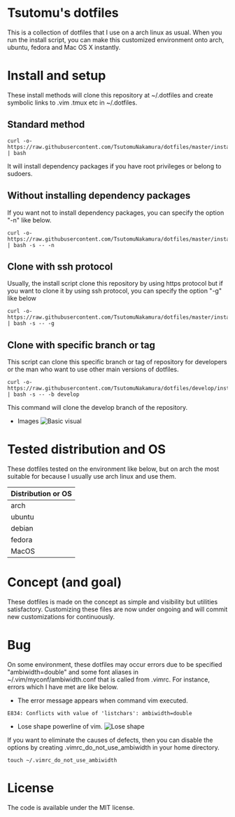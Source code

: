 # Tsutomu's dotfiles
This is a collection of dotfiles that I use on a arch linux as usual.
When you run the install script, you can make this customized environment onto arch, ubuntu, fedora and Mac OS X instantly.

# Install and setup
These install methods will clone this repository at ~/.dotfiles and create symbolic links to .vim .tmux etc in ~/.dotfiles.

## Standard method
```
curl -o- https://raw.githubusercontent.com/TsutomuNakamura/dotfiles/master/install.sh | bash
```
It will install dependency packages if you have root privileges or belong to sudoers.

## Without installing dependency packages
If you want not to install dependency packages, you can specify the option "-n" like below.
```
curl -o- https://raw.githubusercontent.com/TsutomuNakamura/dotfiles/master/install.sh | bash -s -- -n
```
## Clone with ssh protocol
Usually, the install script clone this repository by using https protocol but if you want to clone it by using ssh protocol, you can specify the option "-g" like below

```
curl -o- https://raw.githubusercontent.com/TsutomuNakamura/dotfiles/master/install.sh | bash -s -- -g
```

## Clone with specific branch or tag
This script can clone this specific branch or tag of repository for developers or the man who want to use other main versions of dotfiles.
```
curl -o- https://raw.githubusercontent.com/TsutomuNakamura/dotfiles/develop/install.sh | bash -s -- -b develop
```
This command will clone the develop branch of the repository.


+ Images
![Basic visual](https://github.com/TsutomuNakamura/dotfiles/wiki/img/dotfiles_policy01.png)


# Tested distribution and OS
These dotfiles tested on the environment like below, but on arch the most suitable for because I usually use arch linux and use them.

| Distribution or OS |
| ------------------ |
| arch               |
| ubuntu             |
| debian             |
| fedora             |
| MacOS              |

# Concept (and goal)
These dotfiles is made on the concept as simple and visibility but utilities satisfactory.
Customizing these files are now under ongoing and will commit new customizations for continuously.

# Bug
On some environment, these dotfiles may occur errors due to be specified "ambiwidth=double" and some font aliases in ~/.vim/myconf/ambiwidth.conf that is called from .vimrc.
For instance, errors which I have met are like below.

+ The error message appears when command vim executed.
```
E834: Conflicts with value of 'listchars': ambiwidth=double
```
+ Lose shape powerline of vim.
![Lose shape](https://github.com/TsutomuNakamura/dotfiles/wiki/img/lose_shape_powerline00.png)

If you want to eliminate the causes of defects, then you can disable the options by creating .vimrc_do_not_use_ambiwidth in your home directory.

```
touch ~/.vimrc_do_not_use_ambiwidth
```

# License
The code is available under the MIT license.

